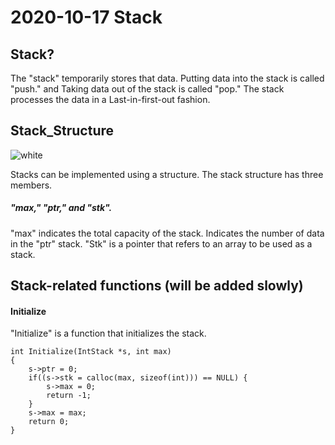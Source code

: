 # 2020-10-17 Stack
## Stack?
The "stack" temporarily stores that data.
Putting data into the stack is called "push." 
and Taking data out of the stack is called "pop."
The stack processes the data in a Last-in-first-out fashion.

## Stack_Structure
![white](https://user-images.githubusercontent.com/66680536/96274741-d76f1c80-100b-11eb-87ae-d649e1efb676.png)

Stacks can be implemented using a structure.
The stack structure has three members.
##### "max," "ptr," and "stk".
"max" indicates the total capacity of the stack.
Indicates the number of data in the "ptr" stack.
"Stk" is a pointer that refers to an array to be used as a stack.

## Stack-related functions (will be added slowly)
#### Initialize
"Initialize" is a function that initializes the stack. 
``` 
int Initialize(IntStack *s, int max)
{
    s->ptr = 0;
    if((s->stk = calloc(max, sizeof(int))) == NULL) {
        s->max = 0;
        return -1;
    }
    s->max = max;
    return 0;
}
```